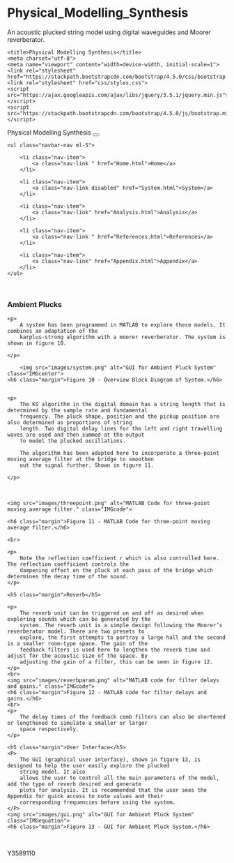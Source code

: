 # Physical_Modelling_Synthesis
An acoustic plucked string model using digital waveguides and Moorer reverberator.

 <!DOCTYPE html>
<html lang="en">
<head>
    <!--
    Website made by University of York student Y3589110 for the Electronic Engineering
    module Physical Modelling Synthesis.
    -->

    <title>Physical Modelling Synthesis</title>
    <meta charset="utf-8">
    <meta name="viewport" content="width=device-width, initial-scale=1">
    <link rel="stylesheet" href="https://stackpath.bootstrapcdn.com/bootstrap/4.5.0/css/bootstrap.min.css">
    <link rel="stylesheet" href="css/styles.css">
    <script src="https://ajax.googleapis.com/ajax/libs/jquery/3.5.1/jquery.min.js"></script>
    <script src="https://stackpath.bootstrapcdn.com/bootstrap/4.5.0/js/bootstrap.min.js"></script>
</head>

<body style="height:1500px">

<!-- Navbar -->
<nav class="navbar navbar-expand-lg navbar-lwght bg-light">
    <a class="navbar-brand">Physical Modelling Synthesis</a>
    <button class="navbar-toggler" type="button" data-toggle="collapse" data-target="#navbarSupportedContent"
            aria-controls="navbarSupportedContent" aria-expanded="false" aria-label="Toggle navigation">
        <span class="navbar-toggler-icon"></span>
    </button>

    <ul class="navbar-nav ml-5">

        <li class="nav-item">
            <a class="nav-link " href="Home.html">Home</a>
        </li>

        <li class="nav-item">
            <a class="nav-link disabled" href="System.html">System</a>
        </li>

        <li class="nav-item">
            <a class="nav-link" href="Analysis.html">Analysis</a>
        </li>

        <li class="nav-item">
            <a class="nav-link " href="References.html">References</a>
        </li>

        <li class="nav-item">
            <a class="nav-link" href="Appendix.html">Appendix</a>
        </li>
    </ul>
</nav>

<!-- First Container -->
<div class="container">
    <br>
    <h3 class="margin">Ambient Plucks</h3>

    <p>
        A system has been programmed in MATLAB to explore these models. It combines an adaptation of the
        karplus-strong algorithm with a moorer reverberator. The system is shown in figure 10.

    </p>

        <img src="images/system.png" alt="GUI for Ambient Pluck System" class="IMGcenter">
    <h6 class="margin">Figure 10 - Overview Block Diagram of System.</h6>


    <p>
        The KS algorithm in the digital domain has a string length that is determined by the sample rate and fundamental
        frequency. The pluck shape, position and the pickup position are also determined as proportions of string
        length. Two digital delay lines for the left and right travelling waves are used and then summed at the output
        to model the plucked oscillations.

        The algorithm has been adapted here to incorporate a three-point moving average filter at the bridge to smoothen
        out the signal further. Shown in figure 11.

    </p>
<br>

    <img src="images/threepoint.png" alt="MATLAB Code for three-point moving average filter." class="IMGcode">

    <h6 class="margin">Figure 11 - MATLAB Code for three-point moving average filter.</h6>

    <br>

    <p>
        Note the reflection coefficient r which is also controlled here. The reflection coefficient controls the
        dampening effect on the pluck at each pass of the bridge which determines the decay time of the sound.
    </p>

    <h5 class="margin">Reverb</h5>

    <p>
        The reverb unit can be triggered on and off as desired when exploring sounds which can be generated by the
        system. The reverb unit is a simple design following the Moorer’s reverberator model. There are two presets to
        explore, the first attempts to portray a large hall and the second is a smaller room-type space. The gain of the
        feedback filters is used here to lengthen the reverb time and adjust for the acoustic size of the space. By
        adjusting the gain of a filter, this can be seen in figure 12.
    </p>
    <br>
    <img src="images/reverbparam.png" alt="MATLAB code for filter delays and gains." class="IMGcode">
    <h6 class="margin">Figure 12 - MATLAB code for filter delays and gains.</h6>
    <br>
    <p>
        The delay times of the feedback comb filters can also be shortened or lengthened to simulate a smaller or larger
        space respectively.
    </p>

    <h5 class="margin">User Interface</h5>
    <P>
        The GUI (graphical user interface), shown in figure 13, is designed to help the user easily explore the plucked
        string model. It also
        allows the user to control all the main parameters of the model, add the type of reverb desired and generate
        plots for analysis. It is recommended that the user sees the Appendix for quick access to note values and their
        corresponding frequencies before using the system.
    </P>
    <img src="images/gui.png" alt="GUI for Ambient Pluck System" class="IMGequation">
    <h6 class="margin">Figure 13 - GUI for Ambient Pluck System.</h6>


</div>

<br>
<!-- Footer -->
<footer class="container-fluid bg-4 text-center">
    <p>Y3589110</p>
</footer>

</body>
</html>
